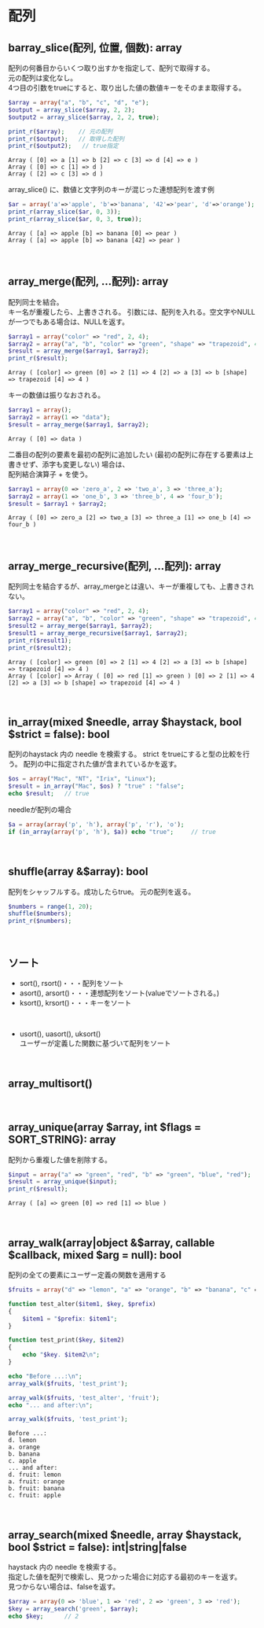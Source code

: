 # 配列  

## barray_slice(配列, 位置, 個数): array  
配列の何番目からいくつ取り出すかを指定して、配列で取得する。  
元の配列は変化なし。   
4つ目の引数をtrueにすると、取り出した値の数値キーをそのまま取得する。  
```php
$array = array("a", "b", "c", "d", "e");
$output = array_slice($array, 2, 2);
$output2 = array_slice($array, 2, 2, true);

print_r($array);    // 元の配列
print_r($output);   // 取得した配列
print_r($output2);   // true指定
```
```
Array ( [0] => a [1] => b [2] => c [3] => d [4] => e )
Array ( [0] => c [1] => d )
Array ( [2] => c [3] => d )
```
array_slice() に、数値と文字列のキーが混じった連想配列を渡す例  
```php
$ar = array('a'=>'apple', 'b'=>'banana', '42'=>'pear', 'd'=>'orange');
print_r(array_slice($ar, 0, 3));
print_r(array_slice($ar, 0, 3, true));
```
```
Array ( [a] => apple [b] => banana [0] => pear ) 
Array ( [a] => apple [b] => banana [42] => pear )
```

<br>

## array_merge(配列, ...配列): array  
配列同士を結合。  
キー名が重複したら、上書きされる。
引数には、配列を入れる。空文字やNULLが一つでもある場合は、NULLを返す。
```php
$array1 = array("color" => "red", 2, 4);
$array2 = array("a", "b", "color" => "green", "shape" => "trapezoid", 4);
$result = array_merge($array1, $array2);
print_r($result);
```
```
Array ( [color] => green [0] => 2 [1] => 4 [2] => a [3] => b [shape] => trapezoid [4] => 4 )
```
    
キーの数値は振りなおされる。  
```php
$array1 = array();
$array2 = array(1 => "data");
$result = array_merge($array1, $array2);
```  
```
Array ( [0] => data )
```
二番目の配列の要素を最初の配列に追加したい (最初の配列に存在する要素は上書きせず、添字も変更しない) 場合は、  
配列結合演算子 + を使う。
```php
$array1 = array(0 => 'zero_a', 2 => 'two_a', 3 => 'three_a');
$array2 = array(1 => 'one_b', 3 => 'three_b', 4 => 'four_b');
$result = $array1 + $array2;
```
```
Array ( [0] => zero_a [2] => two_a [3] => three_a [1] => one_b [4] => four_b )
```

<br>

## array_merge_recursive(配列, ...配列): array  
配列同士を結合するが、array_mergeとは違い、キーが重複しても、上書きされない。  
```php
$array1 = array("color" => "red", 2, 4);
$array2 = array("a", "b", "color" => "green", "shape" => "trapezoid", 4);
$result2 = array_merge($array1, $array2);
$result1 = array_merge_recursive($array1, $array2);
print_r($result1);
print_r($result2);
```
```
Array ( [color] => green [0] => 2 [1] => 4 [2] => a [3] => b [shape] => trapezoid [4] => 4 )
Array ( [color] => Array ( [0] => red [1] => green ) [0] => 2 [1] => 4 [2] => a [3] => b [shape] => trapezoid [4] => 4 )  
```
<br>

## in_array(mixed $needle, array $haystack, bool $strict = false): bool    
配列のhaystack 内の needle を検索する。 strict をtrueにすると型の比較を行う。
配列の中に指定された値が含まれているかを返す。  
```php
$os = array("Mac", "NT", "Irix", "Linux");
$result = in_array("Mac", $os) ? "true" : "false";
echo $result;   // true
```
needleが配列の場合  
```php
$a = array(array('p', 'h'), array('p', 'r'), 'o');
if (in_array(array('p', 'h'), $a)) echo "true";     // true
```

<br>

## shuffle(array &$array): bool  
配列をシャッフルする。成功したらtrue。 
元の配列を返る。  
```php
$numbers = range(1, 20);
shuffle($numbers);
print_r($numbers);
```

<br>

## ソート  
  - sort(), rsort()・・・配列をソート
  - asort(), arsort()・・・連想配列をソート(valueでソートされる。)
  - ksort(), krsort()・・・キーをソート

<br>

- usort(), uasort(), uksort()  
    ユーザーが定義した関数に基づいて配列をソート

<br>

##  array_multisort()  

<br>

## array_unique(array $array, int $flags = SORT_STRING): array
配列から重複した値を削除する。  
```php
$input = array("a" => "green", "red", "b" => "green", "blue", "red");
$result = array_unique($input);
print_r($result);
```
```
Array ( [a] => green [0] => red [1] => blue )
```

<br>

## array_walk(array|object &$array, callable $callback, mixed $arg = null): bool  
配列の全ての要素にユーザー定義の関数を適用する
```php
$fruits = array("d" => "lemon", "a" => "orange", "b" => "banana", "c" => "apple");

function test_alter($item1, $key, $prefix)
{
    $item1 = "$prefix: $item1";
}

function test_print($key, $item2)
{
    echo "$key. $item2\n";
}

echo "Before ...:\n";
array_walk($fruits, 'test_print');

array_walk($fruits, 'test_alter', 'fruit');
echo "... and after:\n";

array_walk($fruits, 'test_print');
```
```
Before ...:
d. lemon
a. orange
b. banana
c. apple
... and after:
d. fruit: lemon
a. fruit: orange
b. fruit: banana
c. fruit: apple
```

<br>

## array_search(mixed $needle, array $haystack, bool $strict = false): int|string|false  
haystack 内の needle を検索する。  
指定した値を配列で検索し、見つかった場合に対応する最初のキーを返す。  
見つからない場合は、falseを返す。
```php
$array = array(0 => 'blue', 1 => 'red', 2 => 'green', 3 => 'red');
$key = array_search('green', $array);
echo $key;      // 2
```

